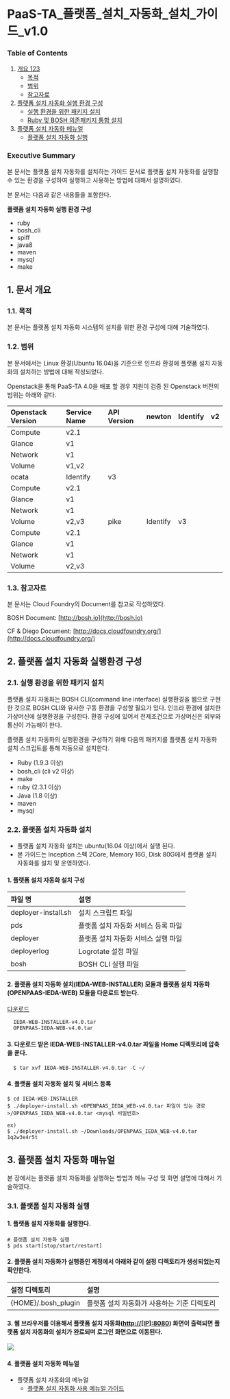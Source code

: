 # PaaS-TA\_플랫폼\_설치\_자동화\_설치\_가이드\_v1.0

### Table of Contents

1. [개요 123](paas-ta_-_-_-_-_-_v1.0.md#1)
   * [목적](paas-ta_-_-_-_-_-_v1.0.md#2)
   * [범위](paas-ta_-_-_-_-_-_v1.0.md#3)
   * [참고자료](paas-ta_-_-_-_-_-_v1.0.md#4)
2. [플랫폼 설치 자동화 실행 환경 구성](paas-ta_-_-_-_-_-_v1.0.md#5)
   * [실행 환경을 위한 패키지 설치](paas-ta_-_-_-_-_-_v1.0.md#6)
   * [Ruby 및 BOSH 의존패키지 통합 설치](paas-ta_-_-_-_-_-_v1.0.md#7)
3. [플랫폼 설치 자동화 메뉴얼](paas-ta_-_-_-_-_-_v1.0.md#8)
   * [플랫폼 설치 자동화 실행](paas-ta_-_-_-_-_-_v1.0.md#9)

### Executive Summary

본 문서는 플랫폼 설치 자동화를 설치하는 가이드 문서로 플랫폼 설치 자동화를 실행할 수 있는 환경을 구성하여 실행하고 사용하는 방법에 대해서 설명하였다.

본 문서는 다음과 같은 내용들을 포함한다.

**플랫폼 설치 자동화 실행 환경 구성**

* ruby
* bosh\_cli
* spiff
* java8
* maven
* mysql
* make

## 1.  문서 개요

### 1.1.  목적

본 문서는 플랫폼 설치 자동화 시스템의 설치를 위한 환경 구성에 대해 기술하였다.

### 1.2.  범위

본 문서에서는 Linux 환경\(Ubuntu 16.04\)을 기준으로 인프라 환경에 플랫폼 설치 자동화의 설치하는 방법에 대해 작성되었다.

Openstack을 통해 PaaS-TA 4.0을 배포 할 경우 지원이 검증 된 Openstack 버전의 범위는 아래와 같다.

| Openstack Version | Service Name | API Version | newton | Identify | v2 |
| :--- | :--- | :--- | :--- | :--- | :--- |
| Compute | v2.1 |  |  |  |  |
| Glance | v1 |  |  |  |  |
| Network | v1 |  |  |  |  |
| Volume | v1,v2 |  |  |  |  |
| ocata | Identify | v3 |  |  |  |
| Compute | v2.1 |  |  |  |  |
| Glance | v1 |  |  |  |  |
| Network | v1 |  |  |  |  |
| Volume | v2,v3 | pike | Identify | v3 |  |
| Compute | v2.1 |  |  |  |  |
| Glance | v1 |  |  |  |  |
| Network | v1 |  |  |  |  |
| Volume | v2,v3 |  |  |  |  |

### 1.3.  참고자료

본 문서는 Cloud Foundry의 Document를 참고로 작성하였다.

BOSH Document: [http://bosh.io](http://bosh.io)

CF & Diego Document: [http://docs.cloudfoundry.org/](http://docs.cloudfoundry.org/)

## 2.  플랫폼 설치 자동화 실행환경 구성

### 2.1. 실행 환경을 위한 패키지 설치

플랫폼 설치 자동화는 BOSH CLI\(command line interface\) 실행환경을 웹으로 구현한 것으로 BOSH CLI와 유사한 구동 환경을 구성할 필요가 있다. 인프라 환경에 설치한 가상머신에 실행환경을 구성한다. 환경 구성에 있어서 전제조건으로 가상머신은 외부와 통신이 가능해야 한다.

플랫폼 설치 자동화의 실행환경을 구성하기 위해 다음의 패키지를 플랫폼 설치 자동화 설치 스크립트를 통해 자동으로 설치한다.

* Ruby \(1.9.3 이상\)
* bosh\_cli \(cli v2 이상\)
* make 
* ruby \(2.3.1 이상\)
* Java \(1.8 이상\)
* maven
* mysql

### 2.2.  플랫폼 설치 자동화 설치

* 플랫폼 설치 자동화 설치는 ubuntu\(16.04 이상\)에서 실행 된다.
* 본 가이드는 Inception 스펙 2Core, Memory 16G, Disk 80G에서 플랫폼 설치 자동화를 설치 및 운영하였다. 

#### 1.  플랫폼 설치 자동화 설치 구성

| 파일 명 | 설명 |
| :--- | :--- |
| deployer-install.sh | 설치 스크립트 파일 |
| pds | 플랫폼 설치 자동화 서비스 등록 파일 |
| deployer | 플랫폼 설치 자동화 서비스 실행 파일 |
| deployerlog | Logrotate 설정 파일 |
| bosh | BOSH CLI 실행 파일 |

#### 2.  플랫폼 설치 자동화 설치\(IEDA-WEB-INSTALLER\) 모듈과 플랫폼 설치 자동화\(OPENPAAS-IEDA-WEB\) 모듈을 다운로드 받는다.

[다운로드](https://paas-ta.kr/data/packages/4.0/PaaSTA-Env.zip)

```text
  IEDA-WEB-INSTALLER-v4.0.tar
  OPENPAAS-IEDA-WEB-v4.0.tar
```

#### 3.  다운로드 받은 IEDA-WEB-INSTALLER-v4.0.tar 파일을 Home 디렉토리에 압축을 푼다.

```text
  $ tar xvf IEDA-WEB-INSTALLER-v4.0.tar -C ~/
```

#### 4.  플랫폼 설치 자동화 설치 및 서비스 등록

```text
$ cd IEDA-WEB-INSTALLER
$ ./deployer-install.sh <OPENPAAS_IEDA_WEB-v4.0.tar 파일이 있는 경로>/OPENPAAS_IEDA_WEB-v4.0.tar <mysql 비밀번호>

ex)
$ ./deployer-install.sh ~/Downloads/OPENPAAS_IEDA_WEB-v4.0.tar 1q2w3e4r5t
```

## 3.  플랫폼 설치 자동화 매뉴얼

본 장에서는 플랫폼 설치 자동화를 실행하는 방법과 메뉴 구성 및 화면 설명에 대해서 기술하였다.

### 3.1.  플랫폼 설치 자동화 실행

#### 1.  플랫폼 설치 자동화를 실행한다.

```text
# 플랫폼 설치 자동화 실행
$ pds start[stop/start/restart]
```

#### 2.  플랫폼 설치 자동화가 실행중인 계정에서 아래와 같이 설정 디렉토리가 생성되었는지 확인한다.

| 설정 디렉토리 | 설명 |
| :--- | :--- |
| {HOME}/.bosh\_plugin | 플랫폼 설치 자동화가 사용하는 기준 디렉토리 |

#### 3.  웹 브라우저를 이용해서 플랫폼 설치 자동화\([http://\[IP\]:8080](http://[IP]:8080)\) 화면이 출력되면 플랫폼 설치 자동화의 설치가 완료되며 로그인 화면으로 이동된다.

![](../../../.gitbook/assets/login%20%2810%29.png)

#### 4. 플랫폼 설치 자동화 메뉴얼

* 플랫폼 설치 자동화의 메뉴얼
  * [플랫폼 설치 자동화 사용 메뉴얼 가이드](../../use-guide/platform/paas-ta_-_-_-_-_-_v1.0-1.md)

